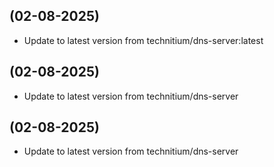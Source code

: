
##  (02-08-2025)
- Update to latest version from technitium/dns-server:latest

##  (02-08-2025)
- Update to latest version from technitium/dns-server

##  (02-08-2025)
- Update to latest version from technitium/dns-server


